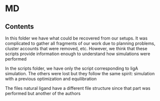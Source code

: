 # MD

## Contents

In this folder we have what could be recovered from our setups. It was
complicated to gather all fragments of our work due to planning problems,
cluster accounts that were removed, etc. However, we think that these
scripts provide information enough to understand how simulations were
performed

In the scripts folder, we have only the script corresponding to
ligA simulation. The others were lost but they follow the same spirit: simulation
with a previous optimization and equilibration

The files natural ligand have a different file structure since that part was
performed but another of the authors


